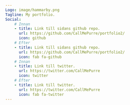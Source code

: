 ```yaml
---
Logo: image/hammarby.png
Tagline: My portfolio.
Social:
    # Innan
    - title: Link till sidans github repo.
      url: https://github.com/CallMePurre/portfolio2/
      icon: github
    # Efter
    - title: Link till sidans github repo.
      url: https://github.com/CallMePurre/portfolio2/
      icon: fab fa-github
    # Innan
    - title: Link till twitter.
      url: https://twitter.com/CallMePurre
      icon: twitter
    # Efter
    - title: Link till twitter.
      url: https://twitter.com/CallMePurre
      icon: fab fa-twitter
---
```

